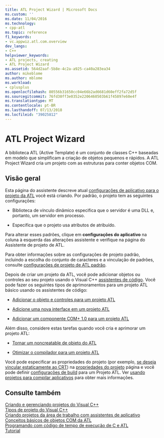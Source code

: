 ```yaml
---
title: ATL Project Wizard | Microsoft Docs
ms.custom: ''
ms.date: 11/04/2016
ms.technology:
- cpp-atl
ms.topic: reference
f1_keywords:
- vc.appwiz.atl.com.overview
dev_langs:
- C++
helpviewer_keywords:
- ATL projects, creating
- ATL Project Wizard
ms.assetid: 564d2aaf-5b8e-4c2a-a925-ca40a283ea34
author: mikeblome
ms.author: mblome
ms.workload:
- cplusplus
ms.openlocfilehash: 80556b31650cc04e66b2ad6681d60eff2fa72d5f
ms.sourcegitcommit: 76fd30ff3e0352e2206460503b61f45897e60e4f
ms.translationtype: MT
ms.contentlocale: pt-BR
ms.lasthandoff: 07/13/2018
ms.locfileid: "39025812"
---
```

# <a name="atl-project-wizard"></a>ATL Project Wizard
A biblioteca ATL (Active Template) é um conjunto de classes C++ baseadas em modelo que simplificam a criação de objetos pequenos e rápidos. A ATL Project Wizard cria um projeto com as estruturas para conter objetos COM.  
  
## <a name="overview"></a>Visão geral  
 Esta página do assistente descreve atual [configurações de aplicativo para o projeto da ATL](../../atl/reference/application-settings-atl-project-wizard.md) você está criando. Por padrão, o projeto tem as seguintes configurações:  
  
-   Biblioteca de vínculo dinâmico especifica que o servidor é uma DLL e, portanto, um servidor em processo.  
  
-   Especifica que o projeto usa atributos de atribuído.  
  
 Para alterar esses padrões, clique em **configurações do aplicativo** na coluna à esquerda das alterações assistente e verifique na página do Assistente de projeto de ATL.  
  
 Para obter informações sobre as configurações de projeto padrão, incluindo a escolha do conjunto de caracteres e a vinculação de padrões, consulte [configurações de projeto de ATL padrão](../../atl/reference/default-atl-project-configurations.md).  
  
 Depois de criar um projeto da ATL, você pode adicionar objetos ou controles ao seu projeto usando o Visual C++ [assistentes de código](../../ide/adding-functionality-with-code-wizards-cpp.md). Você pode fazer os seguintes tipos de aprimoramentos para um projeto ATL básico usando os assistentes de código:  
  
-   [Adicionar o objeto e controles para um projeto ATL](../../atl/reference/adding-objects-and-controls-to-an-atl-project.md)  
  
-   [Adicione uma nova interface em um projeto ATL](../../atl/reference/adding-a-new-interface-in-an-atl-project.md)  
  
-   [Adicionar um componente COM+ 1.0 para um projeto ATL](../../atl/reference/adding-an-atl-com-plus-1-0-component.md)  
  
 Além disso, considere estas tarefas quando você cria e aprimorar um projeto ATL:  
  
-   [Tornar um noncreatable de objeto do ATL](../../atl/reference/making-an-atl-object-noncreatable.md)  
  
-   [Otimizar o compilador para um projeto ATL](../../atl/reference/specifying-compiler-optimization-for-an-atl-project.md)  
  
 Você pode especificar as propriedades do projeto (por exemplo, [se deseja vincular estaticamente ao CRT](../../atl/programming-with-atl-and-c-run-time-code.md)) na [propriedades do projeto](../../ide/general-property-page-project.md) página e você pode definir [configurações de build](/visualstudio/ide/understanding-build-configurations) para um Projeto ATL. Ver [usando projetos para compilar aplicativos](http://msdn.microsoft.com/3339fa90-bac2-4b95-8361-662a2e0e7dfe) para obter mais informações.  
  
## <a name="see-also"></a>Consulte também  
 [Criando e gerenciando projetos do Visual C++](../../ide/creating-and-managing-visual-cpp-projects.md)   
 [Tipos de projeto do Visual C++](../../ide/visual-cpp-project-types.md)   
 [Criando projetos da área de trabalho com assistentes de aplicativo](../../ide/creating-desktop-projects-by-using-application-wizards.md)   
 [Conceitos básicos de objetos COM da ATL](../../atl/fundamentals-of-atl-com-objects.md)   
 [Programando com código de tempo de execução de C e ATL](../../atl/programming-with-atl-and-c-run-time-code.md)   
 [Tutorial](../../atl/active-template-library-atl-tutorial.md)

